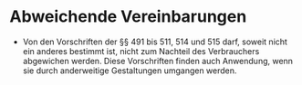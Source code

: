 # Abweichende Vereinbarungen

- Von den Vorschriften der §§ 491 bis 511, 514 und 515 darf, soweit nicht ein anderes bestimmt ist, nicht zum Nachteil des Verbrauchers abgewichen werden. Diese Vorschriften finden auch Anwendung, wenn sie durch anderweitige Gestaltungen umgangen werden.

